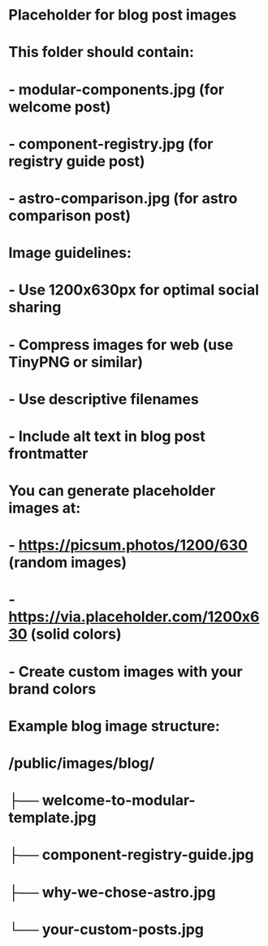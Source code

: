# Placeholder for blog post images
# 
# This folder should contain:
# - modular-components.jpg (for welcome post)
# - component-registry.jpg (for registry guide post)  
# - astro-comparison.jpg (for astro comparison post)
#
# Image guidelines:
# - Use 1200x630px for optimal social sharing
# - Compress images for web (use TinyPNG or similar)
# - Use descriptive filenames
# - Include alt text in blog post frontmatter
#
# You can generate placeholder images at:
# - https://picsum.photos/1200/630 (random images)
# - https://via.placeholder.com/1200x630 (solid colors)
# - Create custom images with your brand colors

# Example blog image structure:
# /public/images/blog/
# ├── welcome-to-modular-template.jpg
# ├── component-registry-guide.jpg
# ├── why-we-chose-astro.jpg
# └── your-custom-posts.jpg
